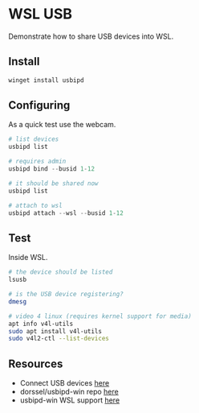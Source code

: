 # WSL USB

Demonstrate how to share USB devices into WSL.  

## Install

```powershell
winget install usbipd
```

## Configuring

As a quick test use the webcam.  

```powershell
# list devices
usbipd list

# requires admin
usbipd bind --busid 1-12

# it should be shared now
usbipd list

# attach to wsl
usbipd attach --wsl --busid 1-12
```

## Test

Inside WSL.  

```sh
# the device should be listed
lsusb

# is the USB device registering?
dmesg

# video 4 linux (requires kernel support for media)
apt info v4l-utils
sudo apt install v4l-utils
sudo v4l2-ctl --list-devices
```

## Resources

* Connect USB devices [here](https://learn.microsoft.com/en-us/windows/wsl/connect-usb)  
* dorssel/usbipd-win repo [here](https://github.com/dorssel/usbipd-win)
* usbipd-win WSL support [here](https://github.com/dorssel/usbipd-win/wiki/WSL-support)  
